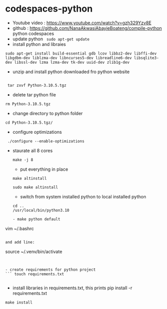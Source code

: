 # codespaces-python
- Youtube video :  https://www.youtube.com/watch?v=gzh329Yzv8E
- github :  https://github.com/NanaAkwasiAbayieBoateng/compile-python
python codespaces
- update python 
``` sudo apt-get update```
- install python and libraies
``` 
sudo apt-get install build-essential gdb lcov libbz2-dev libffi-dev libgdbm-dev liblzma-dev libncurses5-dev libreadline6-dev libsqlite3-dev libssl-dev lzma lzma-dev tk-dev uuid-dev zlib1g-dev

```


- unzip and install python downloaded fro python website


```

 tar zxvf Python-3.10.5.tgz 

 ```

 - delete tar python file 
 ```
 rm Python-3.10.5.tgz 

 ```

 - change directory to python folder

 ```
 cd Python-3.10.5.tgz/

 ```

 - configure optimizations
 ```
  ./configure --enable-optimizations

  ```
- staurate all 8 cores
  ```
  make -j 8
  ```

  - put everything in place
  ```
  make altinstall 
  ```

  ```
  sudo make altinstall
  ```

  - switch from system installed python to local installed python

  ```
  cd ..
  /usr/local/bin/python3.10
  
  - make python default 
  ```
vim ~/.bashrc 
```

and add line: 

```
source ~/.venv/bin/activate
  ```


  - create requirements for python project
  ``` touch requirements.txt

  ```

  ``` touch Makefile
  ```

- install libraries in requirements.txt, this prints pip install -r requirements.txt
```
make install
```
